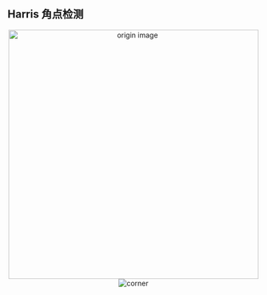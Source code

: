 ## Harris 角点检测

<div align="center">
  <img src="https://github.com/liziniu/cvpr_2018_spring/blob/master/Harris%20Corner%20Detection/img/pic.png"  height="500" width="500" title="origin image">
  
  <img src="https://github.com/liziniu/cvpr_2018_spring/blob/master/Harris%20Corner%20Detection/img/corners.png" title="corner">

</div>
  
